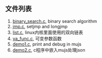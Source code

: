 ## 文件列表
1. [binary_search.c](./binary_search.c), binary search algorithm
2. [jmp.c](./jmp.c), setjmp and longjmp
3. [list.c](./list.c), linux内核里面使用的双向链表
4. [va_func.c](./va_func.c), 可变参数函数
5. [demo1.c](./demo1.c), print and debug in mujs
6. [demo2.c](./demo2.c), c程序中嵌入mujs处理json